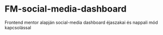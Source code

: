 # FM-social-media-dashboard
Frontend mentor alapján social-media dashboard éjaszakai és nappali mód kapcsolással
